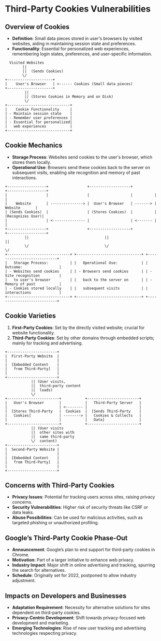 # Third-Party Cookies Vulnerabilities

## Overview of Cookies
- **Definition**: Small data pieces stored in user's browsers by visited websites, aiding in maintaining session state and preferences.
- **Functionality**: Essential for personalized web experiences, remembering login states, preferences, and user-specific information.
  
```
  Visited Websites
        ||
        ||  (Sends Cookies)
        \/
+---------------------+
|    User's Browser   | <------ Cookies (Small data pieces)
+---------------------+
         ||
         || (Stores Cookies in Memory and on Disk)
         \/
+-----------------------------+
|    Cookie Functionality     |
| - Maintain session state    |
| - Remember user preferences |
| - Essential for personalized|
|   web experiences           |
+-----------------------------+
```

## Cookie Mechanics
- **Storage Process**: Websites send cookies to the user's browser, which stores them locally.
- **Operational Use**: Browsers send these cookies back to the server on subsequent visits, enabling site recognition and memory of past interactions.

```
+------------------+                  +-------------------+          +------------------+
|                  |                  |                   |          |                  |
|    Website       | ---------------> |  User's Browser   | -------> |    Website       |
| (Sends Cookies)  |                  | (Stores Cookies)  |          | (Recognizes User)|
|                  | <--------------- |                   | <------- |                  |
+------------------+                  +-------------------+          +------------------+
         ||                                   ||                              ||
         \/                                   \/                              \/
+-----------------------------+ +------------------------------+ +----------------------------+
|   Storage Process:          | |   Operational Use:           | |   Outcome:                 |
| - Websites send cookies     | | - Browsers send cookies      | | - Site recognition         |
|   to user's browser         | |   back to the server on      | | - Memory of past           |
| - Cookies stored locally    | |   subsequent visits          | |   interactions             |
+-----------------------------+ +------------------------------+ +----------------------------+
```

## Cookie Varieties

1. **First-Party Cookies**: Set by the directly visited website; crucial for website functionality.
2. **Third-Party Cookies**: Set by other domains through embedded scripts; mainly for tracking and advertising.

```
+-----------------------+           
|  First-Party Website  |           
|                       |           
|  [Embedded Content    |           
|   from Third-Party]   |           
|                       |           
+-----------------------+           
            || (User visits,           
            ||  third-party content    
            ||  loads)                
            \/                        
+------------------------+           +------------------------+
|   User's Browser       |           |   Third-Party Server   |
|                        | <-------- |                        |
|  [Stores Third-Party   |  Cookies  |  [Sends Third-Party    |
|   Cookies]             | --------> |   Cookies & Collects   |
|                        |           |   Data]                |
+------------------------+           +------------------------+
            || (User visits            
            ||  other sites with       
            ||  same third-party       
            \/  content)               
+-----------------------+           
|  Second-Party Website |           
|                       |           
|  [Embedded Content    |           
|   from Third-Party]   |           
|                       |           
+-----------------------+           
```

## Concerns with Third-Party Cookies
- **Privacy Issues**: Potential for tracking users across sites, raising privacy concerns.
- **Security Vulnerabilities**: Higher risk of security threats like CSRF or data leaks.
- **Abuse Possibilities**: Can be used for malicious activities, such as targeted phishing or unauthorized profiling.

## Google’s Third-Party Cookie Phase-Out
- **Announcement**: Google’s plan to end support for third-party cookies in Chrome.
- **Motivation**: Part of a larger initiative to enhance web privacy.
- **Industry Impact**: Major shift in online advertising and tracking, spurring the search for alternatives.
- **Schedule**: Originally set for 2022, postponed to allow industry adjustment.

## Impacts on Developers and Businesses
- **Adaptation Requirement**: Necessity for alternative solutions for sites dependent on third-party cookies.
- **Privacy-Centric Development**: Shift towards privacy-focused web development and marketing.
- **Emerging Technologies**: Rise of new user tracking and advertising technologies respecting privacy.
